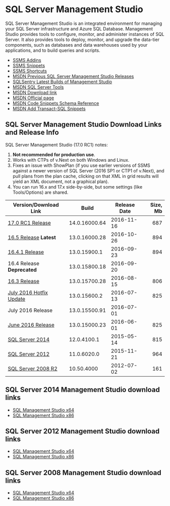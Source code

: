 # SQL Server Management Studio
SQL Server Management Studio is an integrated environment for managing your SQL Server infrastructure and Azure SQL Database. Management Studio provides tools to configure, monitor, and administer instances of SQL Server. It also provides tools to deploy, monitor, and upgrade the data-tier components, such as databases and data warehouses used by your applications, and to build queries and scripts.

 - [SSMS Addins](SSMS_Addins.md)
 - [SSMS Snippets](SSMS_Snippets)
 - [SSMS Shortcuts](SSMS_Shortcuts.md)
 - [MSDN Previous SQL Server Management Studio Releases](https://msdn.microsoft.com/en-us/library/mt238488.aspx)
 - [SQLSentry Latest Builds of Management Studio](http://blogs.sqlsentry.com/team-posts/latest-builds-management-studio/)
 - [MSDN SQL Server Tools](https://msdn.microsoft.com/en-us/library/mt238365.aspx)
 - [MSDN Download link](https://msdn.microsoft.com/en-us/library/mt238290.aspx)
 - [MSDN Official page](https://msdn.microsoft.com/en-us/library/hh213248.aspx)
 - [MSDN Code Snippets Schema Reference](https://msdn.microsoft.com/en-us/library/ms171418.aspx)
 - [MSDN Add Transact-SQL Snippets](https://msdn.microsoft.com/en-us/library/gg492130.aspx)


## SQL Server Management Studio Download Links and Release Info
SQL Server Management Studio (17.0 RC1) notes:

 1. **Not recommended for production use**.
 2. Works with CTPs of v.Next on both Windows and Linux.
 3. Fixes an issue with ShowPlan (if you use earlier versions of SSMS against a newer version of SQL Server (2016 SP1 or CTP1 of v.Next), and pull plans from the plan cache, clicking on that XML in grid results will yield an XML document, not a graphical plan).
 4. You can run 16.x and 17.x side-by-side, but some settings (like Tools/Options) are shared.

| Version/Download Link       | Build         | Release Date | Size, Mb |
|-----------------------------|---------------|--------------|---------:|
| [17.0 RC1 Release]          | 14.0.16000.64 | 2016-11-16   |      687 |
| [16.5 Release] **Latest**   | 13.0.16000.28 | 2016-10-26   |      894 |
| [16.4.1 Release]            | 13.0.15900.1  | 2016-09-23   |      894 |
| 16.4 Release **Deprecated** | 13.0.15800.18 | 2016-09-20   |          |
| [16.3 Release]              | 13.0.15700.28 | 2016-08-15   |      806 |
| [July 2016 Hotfix Update]   | 13.0.15600.2  | 2016-07-13   |      825 |
| July 2016 Release           | 13.0.15500.91 | 2016-07-01   |          |
| [June 2016 Release]         | 13.0.15000.23 | 2016-06-01   |      825 |
| [SQL Server 2014]           | 12.0.4100.1   | 2015-05-14   |      815 |
| [SQL Server 2012]           | 11.0.6020.0   | 2015-11-21   |      964 |
| [SQL Server 2008 R2]        | 10.50.4000    | 2012-07-02   |      161 |

[17.0 RC1 Release]:https://go.microsoft.com/fwlink/?LinkID=835608
[16.5 Release]:http://go.microsoft.com/fwlink/?linkid=832812
[16.4.1 Release]:http://go.microsoft.com/fwlink/?LinkID=828615
[16.3 Release]:http://go.microsoft.com/fwlink/?LinkID=824938
[July 2016 Hotfix Update]:http://go.microsoft.com/fwlink/?LinkID=822301
[June 2016 Release]:http://go.microsoft.com/fwlink/?LinkID=799832
[SQL Server 2014]:http://download.microsoft.com/download/1/5/6/156992E6-F7C7-4E55-833D-249BD2348138/ENU/x86/SQLManagementStudio_x86_ENU.exe
[SQL Server 2012]:http://download.microsoft.com/download/F/6/7/F673709C-D371-4A64-8BF9-C1DD73F60990/ENU/x86/SQLManagementStudio_x86_ENU.exe
[SQL Server 2008 R2]:https://www.microsoft.com/en-us/download/details.aspx?id=30438


## SQL Server 2014 Management Studio download links
 - [SQL Management Studio x64](http://download.microsoft.com/download/E/A/E/EAE6F7FC-767A-4038-A954-49B8B05D04EB/MgmtStudio%2064BIT/SQLManagementStudio_x64_ENU.exe)
 - [SQL Management Studio x86](http://download.microsoft.com/download/E/A/E/EAE6F7FC-767A-4038-A954-49B8B05D04EB/MgmtStudio%2032BIT/SQLManagementStudio_x86_ENU.exe)


## SQL Server 2012 Management Studio download links
 - [SQL Management Studio x64](http://download.microsoft.com/download/8/D/D/8DD7BDBA-CEF7-4D8E-8C16-D9F69527F909/ENU/x64/SQLManagementStudio_x64_ENU.exe)
 - [SQL Management Studio x86](http://download.microsoft.com/download/8/D/D/8DD7BDBA-CEF7-4D8E-8C16-D9F69527F909/ENU/x86/SQLManagementStudio_x86_ENU.exe)


## SQL Server 2008 Management Studio download links
 - [SQL Management Studio x64](http://download.microsoft.com/download/0/4/B/04BE03CD-EAF3-4797-9D8D-2E08E316C998/SQLManagementStudio_x64_ENU.exe)
 - [SQL Management Studio x86](http://download.microsoft.com/download/0/4/B/04BE03CD-EAF3-4797-9D8D-2E08E316C998/SQLManagementStudio_x86_ENU.exe)

